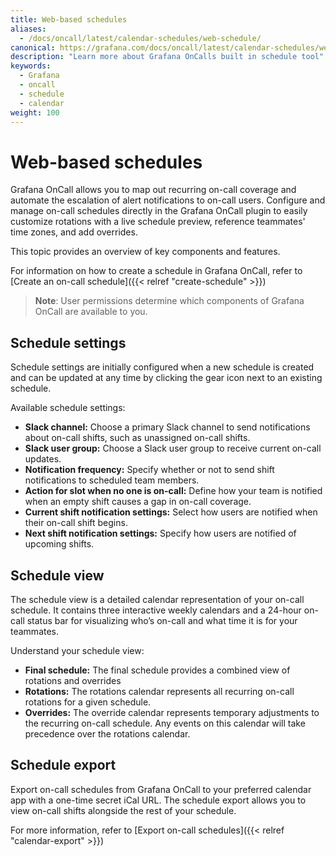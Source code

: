 ```yaml
---
title: Web-based schedules
aliases:
  - /docs/oncall/latest/calendar-schedules/web-schedule/
canonical: https://grafana.com/docs/oncall/latest/calendar-schedules/web-schedule/
description: "Learn more about Grafana OnCalls built in schedule tool"
keywords:
  - Grafana
  - oncall
  - schedule
  - calendar
weight: 100
---
```


# Web-based schedules

Grafana OnCall allows you to map out recurring on-call coverage and automate the escalation of alert notifications to
on-call users. Configure and manage on-call schedules directly in the Grafana OnCall plugin to easily customize
rotations with a live schedule preview, reference teammates' time zones, and add overrides.

This topic provides an overview of key components and features.

For information on how to create a schedule in Grafana OnCall, refer to
[Create an on-call schedule]({{< relref "create-schedule" >}})

> **Note**: User permissions determine which components of Grafana OnCall are available to you.

## Schedule settings

Schedule settings are initially configured when a new schedule is created and can be updated at any time by clicking
the gear icon next to an existing schedule.

Available schedule settings:

- **Slack channel:** Choose a primary Slack channel to send notifications about on-call shifts, such as unassigned on-call shifts.
- **Slack user group:** Choose a Slack user group to receive current on-call updates.
- **Notification frequency:** Specify whether or not to send shift notifications to scheduled team members.
- **Action for slot when no one is on-call:** Define how your team is notified when an empty shift causes a gap in on-call coverage.
- **Current shift notification settings:** Select how users are notified when their on-call shift begins.
- **Next shift notification settings:** Specify how users are notified of upcoming shifts.

## Schedule view

The schedule view is a detailed calendar representation of your on-call schedule. It contains three interactive weekly
calendars and a 24-hour on-call status bar for visualizing who’s on-call and what time it is for your teammates.

Understand your schedule view:

- **Final schedule:** The final schedule provides a combined view of rotations and overrides
- **Rotations:** The rotations calendar represents all recurring on-call rotations for a given schedule.
- **Overrides:** The override calendar represents temporary adjustments to the recurring on-call schedule. Any events
on this calendar will take precedence over the rotations calendar.

## Schedule export

Export on-call schedules from Grafana OnCall to your preferred calendar app with a one-time secret iCal URL. The
schedule export allows you to view on-call shifts alongside the rest of your schedule.

For more information, refer to [Export on-call schedules]({{< relref "calendar-export" >}})
